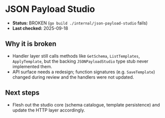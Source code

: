 # JSON Payload Studio

- **Status:** BROKEN (`go build ./internal/json-payload-studio` fails)
- **Last checked:** 2025-09-18

## Why it is broken
- Handler layer still calls methods like `GetSchema`, `ListTemplates`, `ApplyTemplate`, but the backing `JSONPayloadStudio` type stub never implemented them.
- API surface needs a redesign; function signatures (e.g. `SaveTemplate`) changed during review and the handlers were not updated.

## Next steps
- Flesh out the studio core (schema catalogue, template persistence) and update the HTTP layer accordingly.
